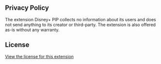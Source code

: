 ## Privacy Policy
The extension Disney+ PIP collects no information about its users and does not send anything to its creator or third-party. The extension is also offered as-is without any warranty.

## License
[View the license for this extension](https://raw.githubusercontent.com/VictorWesterlund/disneyplus-pip/support/gh-pages/LICENSE)
